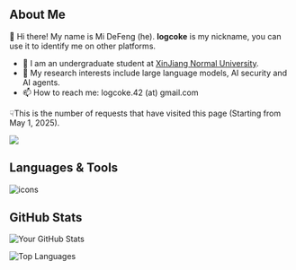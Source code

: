 ## About Me
👋 Hi there! My name is Mi DeFeng (he). **logcoke** is my nickname, you can use it to identify me on other platforms.

- 🔭 I am an undergraduate student at [XinJiang Normal University](https://www.xjnu.edu.cn).
- 🌱 My research interests include large language models, AI security and AI agents.
- 📫 How to reach me: logcoke.42 (at) gmail.com

☟This is the number of requests that have visited this page (Starting from May 1, 2025).

[![](https://komarev.com/ghpvc/?username=logcoke&label=View)](https://github.com/logcoke)

## Languages & Tools

<p>
  <!-- 编程语言 -->
  <img src="https://skillicons.dev/icons?i=cpp,c,cs,java,python,swift,html,css,js,vue,spring,nginx,git,docker,nodejs,linux,ubuntu,apple,mysql,figma,ps,pr,au,tensorflow,idea,clion,pycharm,vscode" alt="icons"/>
</p>

## GitHub Stats

![Your GitHub Stats](https://github-readme-stats.vercel.app/api?username=logcoke&show_icons=true)

![Top Languages](https://github-readme-stats.vercel.app/api/top-langs/?username=logcoke&layout=compact)
